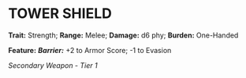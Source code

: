 # TOWER SHIELD

**Trait:** Strength; **Range:** Melee; **Damage:** d6 phy; **Burden:** One-Handed

**Feature:** ***Barrier:*** +2 to Armor Score; -1 to Evasion

*Secondary Weapon - Tier 1*
